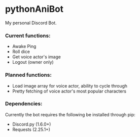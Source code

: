 # pythonAniBot
My personal Discord Bot.


### Current functions:
- Awake Ping
- Roll dice
- Get voice actor's image
- Logout (owner only)


### Planned functions:
- Load image array for voice actor, ability to cycle through
- Pretty fetching of voice actor's most popular characters


### Dependencies:
Currently the bot requires the following be installed through pip:
- Discord.py (1.6.0+)
- Requests (2.25.1+)